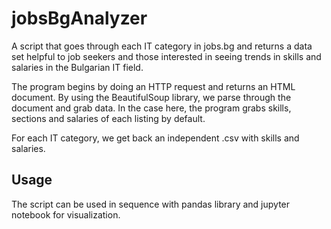 # jobsBgAnalyzer
A script that goes through each IT category in jobs.bg and returns a data set helpful to job seekers and those interested in seeing trends in skills and salaries in the Bulgarian IT field.

The program begins by doing an HTTP request and returns an HTML document. By using the BeautifulSoup library, we parse through the document and grab data. In the case here, the program grabs skills, sections and salaries of each listing by default.

For each IT category, we get back an independent .csv  with skills and salaries.

## Usage
The script can be used in sequence with pandas library and jupyter notebook for visualization.
